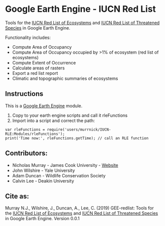 # Google Earth Engine - IUCN Red List

Tools for the [IUCN Red List of Ecosystems](https://iucnrle.org) and [IUCN Red List of Threatened Species](https://www.iucnredlist.org) in Google Earth Engine.

Functionality includes:

* Compute Area of Occupancy 
* Compute Area of Occupancy occupied by >1% of ecosystem (red list of ecosystems)
* Compute Extent of Occurrence
* Calculate areas of rasters
* Export a red list report
* Climatic and topographic summaries of ecosystems

## Instructions

This is a [Google Earth Engine](https://earthengine.google.com/) module. 
1. Copy to your earth engine scripts and call it rleFunctions
2. Import into a script and correct the path:
```
var rleFunctions = require('users/murrnick/IUCN-RLE:Modules/rleFunctions');
print('Time now:', rleFunctions.getTime); // call an RLE function
```

## Contributors:

* Nicholas Murray - James Cook University - [Website](https://www.murrayensis.org)
* John Wilshire - Yale University
* Adam Duncan - Wildlife Conservation Society
* Calvin Lee - Deakin University

## Cite as:
Murray N.J., Wilshire, J., Duncan, A., Lee, C. (2019) GEE-redlist: Tools for the [IUCN Red List of Ecosystems](https://iucnrle.org) and [IUCN Red List of Threatened Species](https://www.iucnredlist.org) in Google Earth Engine. Version 0.0.1
